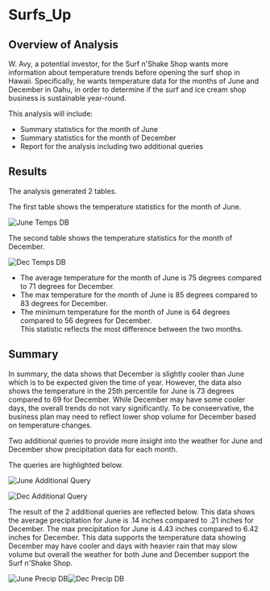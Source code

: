 # Surfs_Up

## Overview of Analysis

W. Avy, a potential investor, for the Surf n'Shake Shop wants more information about temperature trends before opening the surf shop in Hawaii. Specifically, he wants temperature data for the months of June and December in Oahu, in order to determine if the surf and ice cream shop business is sustainable year-round. 

This analysis will include:

* Summary statistics for the month of June
* Summary statistics for the month of December
* Report for the analysis including two additional queries

## Results 

The analysis generated 2 tables.

The first table shows the temperature statistics for the month of June.

![June Temps DB](https://user-images.githubusercontent.com/100876517/169726802-e4977deb-8529-4934-876c-71260f9fa20f.png)


The second table shows the temperature statistics for the month of December.

![Dec Temps DB](https://user-images.githubusercontent.com/100876517/169726808-f140debc-81d2-4c69-b135-b1a909b8ee52.png)

* The average temperature for the month of June is 75 degrees compared to 71 degrees for December.
* The max temperature for the month of June is 85 degrees compared to 83 degrees for December.
* The minimum temperature for the month of June is 64 degrees compared to 56 degrees for December.  
  This statistic reflects the most difference between the two months.

## Summary

In summary, the data shows that December is slightly cooler than June which is to be expected given the time of year.  However,
the data also shows the temperature in the 25th percentile for June is 73 degrees compared to 69 for December.  While December
may have some cooler days, the overall trends do not vary significantly. To be conseervative, the business plan may need to reflect lower
shop volume for December based on temperature changes.

Two additional queries to provide more insight into the weather for June and December show precipitation data for each month.

The queries are highlighted below.

![June Additional Query](https://user-images.githubusercontent.com/100876517/169728215-7df98802-4f13-4a2b-8698-71e272e6bd56.png)


![Dec Additional Query](https://user-images.githubusercontent.com/100876517/169728307-259e20a7-e265-4bc3-9271-5855159abf21.png)

The result of the 2 additional queries are reflected below.  This data shows the average precipitation for June is .14 inches compared to
.21 inches for December.  The max precipitation for June is 4.43 inches compared to 6.42 inches for December.  This data supports the 
temperature data showing December may have cooler and days with heavier rain that may slow volume but overall the weather for both June and
December support the Surf n'Shake Shop.

![June Precip DB](https://user-images.githubusercontent.com/100876517/169728237-c63ad956-63ec-488c-a68d-7c8d19a63176.png)![Dec Precip DB](https://user-images.githubusercontent.com/100876517/169728246-b353b834-fcb2-4f99-afc0-8ace6188b0b5.png)


